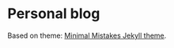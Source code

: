 # Personal blog

Based on theme: [Minimal Mistakes Jekyll theme](https://github.com/mmistakes/minimal-mistakes).
